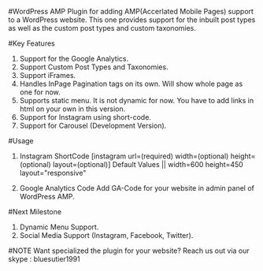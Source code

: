 #WordPress AMP
Plugin for adding AMP(Accerlated Mobile Pages) support to a WordPress website.
This one provides support for the inbuilt post types as well as the custom post types and custom taxonomies.

#Key Features
1. Support for the Google Analytics.
2. Support Custom Post Types and Taxonomies.
3. Support iFrames.
4. Handles InPage Pagination tags on its own. Will show whole page as one for now.
5. Supports static menu. It is not dynamic for now. You have to add links in html on your own in this version.
6. Support for Instagram using short-code.
7. Support for Carousel (Development Version).

#Usage
1. Instagram ShortCode
   [instagram url=(required) width=(optional) height=(optional) layout=(optional)]
   Default Values || width=600 height=450 layout="responsive"

2. Google Analytics Code
   Add GA-Code for your website in admin panel of WordPress AMP.

#Next Milestone
1. Dynamic Menu Support.
2. Social Media Support (Instagram, Facebook, Twitter).

#NOTE
Want specialized the plugin for your website?
Reach us out via our skype : bluesutier1991